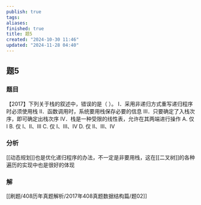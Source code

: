 ```yaml
---
publish: true
tags: 
aliases: 
finished: true
title: 题5
created: "2024-10-30 11:46"
updated: "2024-11-28 04:40"
---
```

## 题5
### 题目
【2017】下列关于栈的叙述中，错误的是（ ）。
Ⅰ．采用非递归方式重写递归程序时必须使用栈
Ⅱ．函数调用时，系统要用栈保存必要的信息
Ⅲ．只要确定了入栈次序，即可确定出栈次序
Ⅳ．栈是一种受限的线性表，允许在其两端进行操作
A. 仅 Ⅰ
B. 仅 Ⅰ、Ⅱ、Ⅲ
C. 仅 Ⅰ、Ⅲ、Ⅳ
D. 仅 Ⅱ、Ⅲ、Ⅳ
### 分析
[[动态规划]]也是优化递归程序的办法，不一定是非要用栈，这在[[二叉树]]的各种遍历的实现中也是很好的体现
### 解
[[刷题/408历年真题解析/2017年408真题数据结构篇/题02]]